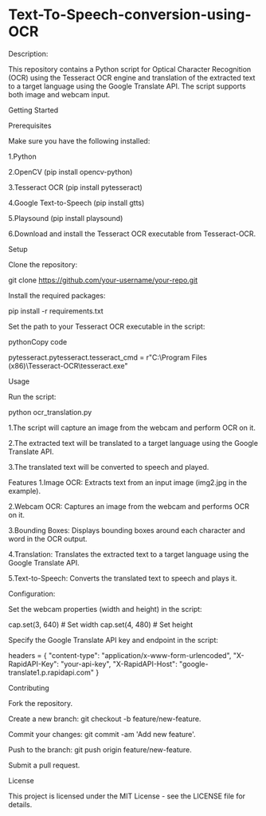 # Text-To-Speech-conversion-using-OCR

Description:

This repository contains a Python script for Optical Character Recognition (OCR) using the Tesseract OCR engine and translation of the extracted text to a target language using the Google Translate API. 
The script supports both image and webcam input.


Getting Started

Prerequisites

Make sure you have the following installed:

1.Python

2.OpenCV (pip install opencv-python)

3.Tesseract OCR (pip install pytesseract)

4.Google Text-to-Speech (pip install gtts)

5.Playsound (pip install playsound)

6.Download and install the Tesseract OCR executable from Tesseract-OCR.

Setup

Clone the repository:

git clone https://github.com/your-username/your-repo.git


Install the required packages:

pip install -r requirements.txt


Set the path to your Tesseract OCR executable in the script:

pythonCopy code

pytesseract.pytesseract.tesseract_cmd = r"C:\Program Files (x86)\Tesseract-OCR\tesseract.exe"


Usage

Run the script:

python ocr_translation.py


1.The script will capture an image from the webcam and perform OCR on it.

2.The extracted text will be translated to a target language using the Google Translate API.

3.The translated text will be converted to speech and played.


Features
1.Image OCR: Extracts text from an input image (img2.jpg in the example).

2.Webcam OCR: Captures an image from the webcam and performs OCR on it.

3.Bounding Boxes: Displays bounding boxes around each character and word in the OCR output.

4.Translation: Translates the extracted text to a target language using the Google Translate API.

5.Text-to-Speech: Converts the translated text to speech and plays it.


Configuration:


Set the webcam properties (width and height) in the script:

cap.set(3, 640)  # Set width
cap.set(4, 480)  # Set height


Specify the Google Translate API key and endpoint in the script:

headers = {
    "content-type": "application/x-www-form-urlencoded",
    "X-RapidAPI-Key": "your-api-key",
    "X-RapidAPI-Host": "google-translate1.p.rapidapi.com"
}


Contributing

Fork the repository.

Create a new branch: git checkout -b feature/new-feature.

Commit your changes: git commit -am 'Add new feature'.

Push to the branch: git push origin feature/new-feature.

Submit a pull request.


License

This project is licensed under the MIT License - see the LICENSE file for details.
